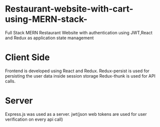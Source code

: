 # Restaurant-website-with-cart-using-MERN-stack-
Full Stack MERN Restaurant Website with authentication using JWT,React and Redux as application state management

# Client Side
Frontend is developed using React and Redux.
Redux-persist is used for persisting the user data inside session storage
Redux-thunk is used for API calls.

# Server
Express.js was used as a server.
jwt(json web tokens are used for user verification on every api call)



